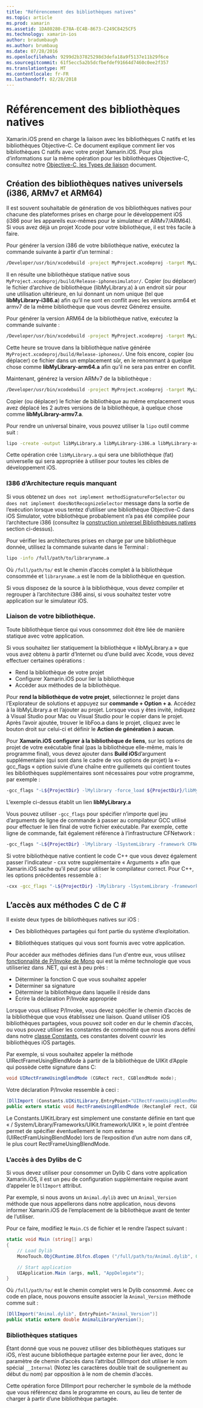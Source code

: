 ```yaml
---
title: "Référencement des bibliothèques natives"
ms.topic: article
ms.prod: xamarin
ms.assetid: 1DA80280-E78A-EC4B-8673-C249C8425CF5
ms.technology: xamarin-ios
author: bradumbaugh
ms.author: brumbaug
ms.date: 07/28/2016
ms.openlocfilehash: 9299d2b37825298d3defa18a9f5137e11b29f6ce
ms.sourcegitcommit: 61f5ecc5a2b5dcfbefdef91664d7460c0ee2f357
ms.translationtype: MT
ms.contentlocale: fr-FR
ms.lasthandoff: 02/28/2018
---
```

# <a name="referencing-native-libraries"></a>Référencement des bibliothèques natives

Xamarin.iOS prend en charge la liaison avec les bibliothèques C natifs et les bibliothèques Objective-C. Ce document explique comment lier vos bibliothèques C natifs avec votre projet Xamarin.iOS. Pour plus d’informations sur la même opération pour les bibliothèques Objective-C, consultez notre [Objective-C, les Types de liaison](~/ios/platform/binding-objective-c/index.md) document.

<a name="building_native" />

## <a name="building-universal-native-libraries-i386-armv7-and-arm64"></a>Création des bibliothèques natives universels (i386, ARMv7 et ARM64)

Il est souvent souhaitable de génération de vos bibliothèques natives pour chacune des plateformes prises en charge pour le développement iOS (i386 pour les appareils eux-mêmes pour le simulateur et ARMv7/ARM64). Si vous avez déjà un projet Xcode pour votre bibliothèque, il est très facile à faire.

Pour générer la version i386 de votre bibliothèque native, exécutez la commande suivante à partir d’un terminal :

```bash
/Developer/usr/bin/xcodebuild -project MyProject.xcodeproj -target MyLibrary -sdk iphonesimulator -arch i386 -configuration Release clean build
```

Il en résulte une bibliothèque statique native sous `MyProject.xcodeproj/build/Release-iphonesimulator/`. Copier (ou déplacer) le fichier d’archive de bibliothèque (libMyLibrary.a) à un endroit sûr pour une utilisation ultérieure, en lui donnant un nom unique (tel que **libMyLibrary-i386.a**) afin qu’il ne sont en conflit avec les versions arm64 et armv7 de la même bibliothèque que vous devrez Générez ensuite.

Pour générer la version ARM64 de la bibliothèque native, exécutez la commande suivante :

```bash
/Developer/usr/bin/xcodebuild -project MyProject.xcodeproj -target MyLibrary -sdk iphoneos -arch arm64 -configuration Release clean build
```

Cette heure se trouve dans la bibliothèque native générée `MyProject.xcodeproj/build/Release-iphoneos/`. Une fois encore, copier (ou déplacer) ce fichier dans un emplacement sûr, en le renommant à quelque chose comme **libMyLibrary-arm64.a** afin qu’il ne sera pas entrer en conflit.

Maintenant, générez la version ARMv7 de la bibliothèque :

```bash
/Developer/usr/bin/xcodebuild -project MyProject.xcodeproj -target MyLibrary -sdk iphoneos -arch armv7 -configuration Release clean build
```

Copier (ou déplacer) le fichier de bibliothèque au même emplacement vous avez déplacé les 2 autres versions de la bibliothèque, à quelque chose comme **libMyLibrary-armv7.a**.

Pour rendre un universal binaire, vous pouvez utiliser la `lipo` outil comme suit :

```bash
lipo -create -output libMyLibrary.a libMyLibrary-i386.a libMyLibrary-arm64.a libMyLibrary-armv7.a
```

Cette opération crée `libMyLibrary.a` qui sera une bibliothèque (fat) universelle qui sera appropriée à utiliser pour toutes les cibles de développement iOS.


### <a name="missing-required-architecture-i386"></a>I386 d’Architecture requis manquant

Si vous obtenez un `does not implement methodSignatureForSelector` ou `does not implement doesNotRecognizeSelector` message dans la sortie de l’exécution lorsque vous tentez d’utiliser une bibliothèque Objective-C dans iOS Simulator, votre bibliothèque probablement n’a pas été compilée pour l’architecture i386 (consultez la [construction universel Bibliothèques natives](#building_native) section ci-dessus).

Pour vérifier les architectures prises en charge par une bibliothèque donnée, utilisez la commande suivante dans le Terminal :

```bash
lipo -info /full/path/to/libraryname.a
```

Où `/full/path/to/` est le chemin d’accès complet à la bibliothèque consommée et `libraryname.a` est le nom de la bibliothèque en question.

Si vous disposez de la source à la bibliothèque, vous devez compiler et regrouper à l’architecture i386 ainsi, si vous souhaitez tester votre application sur le simulateur iOS.

### <a name="linking-your-library"></a>Liaison de votre bibliothèque.

Toute bibliothèque tierce qui vous consommez doit être liée de manière statique avec votre application. 

Si vous souhaitez lier statiquement la bibliothèque « libMyLibrary.a » que vous avez obtenu à partir d’Internet ou d’une build avec Xcode, vous devez effectuer certaines opérations :

-  Rend la bibliothèque de votre projet
-  Configurer Xamarin.iOS pour lier la bibliothèque
-  Accéder aux méthodes de la bibliothèque.


Pour **rend la bibliothèque de votre projet**, sélectionnez le projet dans l’Explorateur de solutions et appuyez sur **commande + Option + a**. Accédez à la libMyLibrary.a et l’ajouter au projet. Lorsque vous y êtes invité, indiquez à Visual Studio pour Mac ou Visual Studio pour le copier dans le projet. Après l’avoir ajoutée, trouver le libFoo.a dans le projet, cliquez avec le bouton droit sur celui-ci et définir le **Action de génération** à **aucun**.

Pour **Xamarin.iOS configurer à la bibliothèque de liens**, sur les options de projet de votre exécutable final (pas la bibliothèque elle-même, mais le programme final), vous devez ajouter dans **Build iOS**d’argument supplémentaire (qui sont dans le cadre de vos options de projet) la «-gcc_flags « option suivie d’une chaîne entre guillemets qui contient toutes les bibliothèques supplémentaires sont nécessaires pour votre programme, par exemple :

```bash
-gcc_flags "-L${ProjectDir} -lMylibrary -force_load ${ProjectDir}/libMyLibrary.a"
```

L’exemple ci-dessus établit un lien **libMyLibrary.a**

Vous pouvez utiliser `-gcc_flags` pour spécifier n’importe quel jeu d’arguments de ligne de commande à passer au compilateur GCC utilisé pour effectuer le lien final de votre fichier exécutable. Par exemple, cette ligne de commande, fait également référence à l’infrastructure CFNetwork :

```bash
-gcc_flags "-L${ProjectDir} -lMylibrary -lSystemLibrary -framework CFNetwork -force_load ${ProjectDir}/libMyLibrary.a"
```

Si votre bibliothèque native contient le code C++ que vous devez également passer l’indicateur - cxx votre supplémentaire « Arguments » afin que Xamarin.iOS sache qu’il peut pour utiliser le compilateur correct. Pour C++, les options précédentes ressemble à :

```bash
-cxx -gcc_flags "-L${ProjectDir} -lMylibrary -lSystemLibrary -framework CFNetwork -force_load ${ProjectDir}/libMyLibrary.a"
```

<a name="Accessing_C_Methods_from_C#" />

## <a name="accessing-c-methods-from-c35"></a>L’accès aux méthodes C de C &#35;

Il existe deux types de bibliothèques natives sur iOS :

-  Des bibliothèques partagées qui font partie du système d’exploitation.

-  Bibliothèques statiques qui vous sont fournis avec votre application.


Pour accéder aux méthodes définies dans l’un d'entre eux, vous utilisez [fonctionnalité de P/Invoke de Mono](http://www.mono-project.com/Interop_with_Native_Libraries) qui est la même technologie que vous utiliseriez dans .NET, qui est à peu près :

-  Déterminer la fonction C que vous souhaitez appeler
-  Déterminer sa signature
-  Déterminer la bibliothèque dans laquelle il réside dans
-  Écrire la déclaration P/Invoke appropriée


Lorsque vous utilisez P/Invoke, vous devez spécifier le chemin d’accès de la bibliothèque que vous établissez une liaison. Quand utiliser iOS bibliothèques partagées, vous pouvez soit coder en dur le chemin d’accès, ou vous pouvez utiliser les constantes de commodité que nous avons défini dans notre [classe Constants](https://developer.xamarin.com/api/type/Constants/), ces constantes doivent couvrir les bibliothèques iOS partagés.

Par exemple, si vous souhaitez appeler la méthode UIRectFrameUsingBlendMode à partir de la bibliothèque de UIKit d’Apple qui possède cette signature dans C:

```csharp
void UIRectFrameUsingBlendMode (CGRect rect, CGBlendMode mode);
```

Votre déclaration P/Invoke ressemble à ceci :

```csharp
[DllImport (Constants.UIKitLibrary,EntryPoint="UIRectFrameUsingBlendMode")]
public extern static void RectFrameUsingBlendMode (RectangleF rect, CGBlendMode blendMode);
```

Le Constants.UIKitLibrary est simplement une constante définie en tant que « / System/Library/Frameworks/UIKit.framework/UIKit », le point d’entrée permet de spécifier éventuellement le nom externe (UIRectFramUsingBlendMode) lors de l’exposition d’un autre nom dans c#, le plus court RectFrameUsingBlendMode.

<a name="Accessing_C_Dylibs" />

### <a name="accessing-c-dylibs"></a>L’accès à des Dylibs de C

Si vous devez utiliser pour consommer un Dylib C dans votre application Xamarin.iOS, il est un peu de configuration supplémentaire requise avant d’appeler le `DllImport` attribut.

Par exemple, si nous avons un `Animal.dylib` avec un `Animal_Version` méthode que nous appellerons dans notre application, nous devons informer Xamarin.iOS de l’emplacement de la bibliothèque avant de tenter de l’utiliser.

Pour ce faire, modifiez le `Main.CS` de fichier et le rendre l’aspect suivant :

```csharp
static void Main (string[] args)
{
    // Load Dylib
    MonoTouch.ObjCRuntime.Dlfcn.dlopen ("/full/path/to/Animal.dylib", 0);

    // Start application
    UIApplication.Main (args, null, "AppDelegate");
}
```

Où `/full/path/to/` est le chemin complet vers le Dylib consommé. Avec ce code en place, nous pouvons ensuite associer la `Animal_Version` méthode comme suit :

```csharp
[DllImport("Animal.dylib", EntryPoint="Animal_Version")]
public static extern double AnimalLibraryVersion();
```

<a name="Static_Libraries" />

### <a name="static-libraries"></a>Bibliothèques statiques

Étant donné que vous ne pouvez utiliser des bibliothèques statiques sur iOS, n’est aucune bibliothèque partagée externe pour lier avec, donc le paramètre de chemin d’accès dans l’attribut DllImport doit utiliser le nom spécial `__Internal` (Notez les caractères double trait de soulignement au début du nom) par opposition à le nom de chemin d’accès.

Cette opération force DllImport pour rechercher le symbole de la méthode que vous référencez dans le programme en cours, au lieu de tenter de charger à partir d’une bibliothèque partagée.

